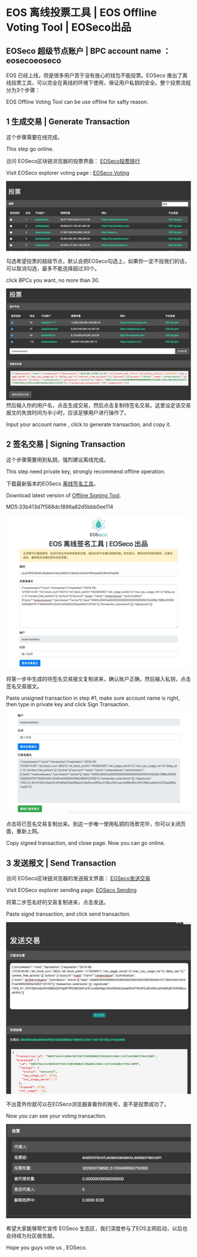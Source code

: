 # EOS 离线投票工具 | EOS Offline Voting Tool | EOSeco出品

## EOSeco 超级节点账户 | BPC account name ：eosecoeoseco

EOS 已经上线，但是很多用户苦于没有放心的钱包不能投票。EOSeco 推出了离线投票工具，可以完全在离线的环境下使用，保证用户私钥的安全。整个投票流程分为3个步骤：

EOS Offline Voting Tool can be use offline for safty reason.

## 1 生成交易 | Generate Transaction

这个步骤需要在线完成。

This step go online.

访问 EOSeco区块链浏览器的投票界面：
[EOSeco投票排行](https://explorer.eoseco.com/voting)

Visit EOSeco explorer voting page :
[EOSeco Voting](https://explorer.eoseco.com/voting)

![投票界面](resource/img/1.jpg)

勾选希望投票的超级节点，默认会把EOSeco勾选上，如果你一定不投我们的话，可以取消勾选，最多不能选择超过30个。

click BPCs you want, no more than 30.

![投票界面](resource/img/2.jpg)
然后输入你的用户名，点击生成交易，然后点击复制待签名交易。这里设定该交易报文的失效时间为半小时，应该足够用户进行操作了。

Input your account name , click to generate transaction, and copy it.

## 2 签名交易 | Signing Transaction

这个步骤需要用到私钥，强烈建议离线完成。

This step need private key, strongly recommend offline operation.

下载最新版本的EOSeco [离线签名工具](https://github.com/EOSeco-team/eos-local-voting-page/archive/v0.4.zip
)。

Download latest version of  [Offline Signing Tool](https://github.com/EOSeco-team/eos-local-voting-page/archive/v0.4.zip
).

MD5:33b413d7f568dc1896a82d5bbb0ee114

![签名界面](resource/img/3.jpg)

将第一步中生成的待签名交易报文复制进来，确认账户正确，然后输入私钥，点击签名交易报文。

Paste unsigned transaction in step #1, make sure account name is right, then type in private key and click Sign Transaction.

![签名界面](resource/img/4.jpg)

点击将已签名交易复制出来。到这一步唯一使用私钥的场景完毕，你可以关闭页面，重新上网。

Copy signed transaction, and close page. Now you can go online.

## 3 发送报文 | Send Transaction

访问 EOSeco区块链浏览器的发送报文界面：
[EOSeco发送交易](https://explorer.eoseco.com/sending)

Visit EOSeco explorer sending page:
[EOSeco Sending](https://explorer.eoseco.com/sending)

将第二步签名好的交易复制进来，点击发送。

Paste signd transaction, and click send transaction.

![发送界面](resource/img/6.jpg)


不出意外你就可以在EOSeco浏览器查看你的账号，是不是投票成功了。

Now you can see your voting transaction.

![用户界面](resource/img/5.jpg)


希望大家能够帮忙宣传 EOSeco 生态区，我们深度参与了EOS主网启动，以后也会持续为社区做贡献。

Hope you guys vote us , EOSeco.

